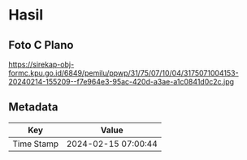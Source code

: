 # Hasil

## Foto C Plano

https://sirekap-obj-formc.kpu.go.id/6849/pemilu/ppwp/31/75/07/10/04/3175071004153-20240214-155209--f7e964e3-95ac-420d-a3ae-a1c0841d0c2c.jpg


## Metadata

| Key        | Value               |
| ---------- | ------------------- |
| Time Stamp | 2024-02-15 07:00:44 |



